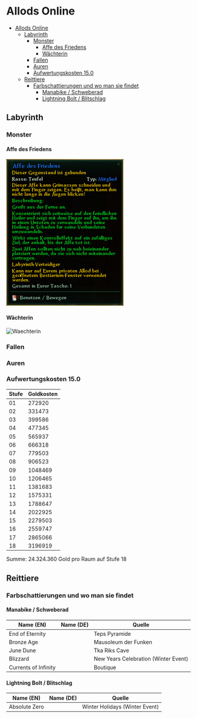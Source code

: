 # Allods Online

- [Allods Online](#allods-online)
  - [Labyrinth](#labyrinth)
    - [Monster](#monster)
      - [Affe des Friedens](#affe-des-friedens)
      - [Wächterin](#wächterin)
    - [Fallen](#fallen)
    - [Auren](#auren)
    - [Aufwertungskosten 15.0](#aufwertungskosten-150)
  - [Reittiere](#reittiere)
    - [Farbschattierungen und wo man sie findet](#farbschattierungen-und-wo-man-sie-findet)
      - [Manabike / Schweberad](#manabike--schweberad)
      - [Lightning Bolt / Blitschlag](#lightning-bolt--blitschlag)

## Labyrinth

### Monster

#### Affe des Friedens

![Affe des Friedens](Images/AffeDesFriedens.png)

#### Wächterin

![Waechterin](Images/Wächterin.png)

### Fallen

### Auren

### Aufwertungskosten 15.0

| Stufe | Goldkosten |
| ----- | ---------- |
| 01    | 272920     |
| 02    | 331473     |
| 03    | 399586     |
| 04    | 477345     |
| 05    | 565937     |
| 06    | 666318     |
| 07    | 779503     |
| 08    | 906523     |
| 09    | 1048469    |
| 10    | 1206465    |
| 11    | 1381683    |
| 12    | 1575331    |
| 13    | 1788647    |
| 14    | 2022925    |
| 15    | 2279503    |
| 16    | 2559747    |
| 17    | 2865066    |
| 18    | 3196919    |

Summe: 24.324.360 Gold pro Raum auf Stufe 18

## Reittiere

### Farbschattierungen und wo man sie findet

#### Manabike / Schweberad

| Name (EN)            | Name (DE) | Quelle                               |
| -------------------- | --------- | ------------------------------------ |
| End of Eternity      |           | Teps Pyramide                        |
| Bronze Age           |           | Mausoleum der Funken                 |
| June Dune            |           | Tka Riks Cave                        |
| Blizzard             |           | New Years Celebration (Winter Event) |
| Currents of Infinity |           | Boutique                             |

#### Lightning Bolt / Blitschlag

| Name (EN)     | Name (DE) | Quelle                         |
| ------------- | --------- | ------------------------------ |
| Absolute Zero |           | Winter Holidays (Winter Event) |